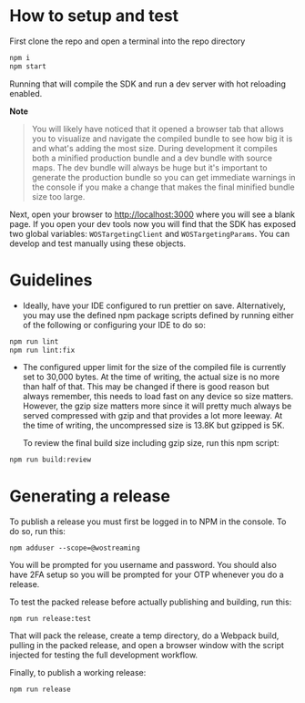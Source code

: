 # How to setup and test

First clone the repo and open a terminal into the repo directory

```bash
npm i
npm start
```

Running that will compile the SDK and run a dev server with hot reloading enabled.

**Note**

> You will likely have noticed that it opened a browser tab that allows you to visualize and navigate
> the compiled bundle to see how big it is and what's adding the most size. During development it
> compiles both a minified production bundle and a dev bundle with source maps. The dev bundle will always
> be huge but it's important to generate the production bundle so you can get immediate warnings in
> the console if you make a change that makes the final minified bundle size too large.

Next, open your browser to [http://localhost:3000]() where you will see a blank page. If you open your
dev tools now you will find that the SDK has exposed two global variables:
`WOSTargetingClient` and `WOSTargetingParams`. You can develop and test manually using these objects.

# Guidelines

- Ideally, have your IDE configured to run prettier on save. Alternatively, you may use the defined npm
  package scripts defined by running either of the following or configuring your IDE to do so:

```bash
npm run lint
npm run lint:fix
```

- The configured upper limit for the size of the compiled file is currently set to 30,000 bytes.
  At the time of writing, the actual size is no more than half of that. This may be changed if there
  is good reason but always remember, this needs to load fast on any device so size matters. However,
  the gzip size matters more since it will pretty much always be served compressed with gzip and that
  provides a lot more leeway. At the time of writing, the uncompressed size is 13.8K but gzipped is 5K.

  To review the final build size including gzip size, run this npm script:

```bash
npm run build:review
```

# Generating a release

To publish a release you must first be logged in to NPM in the console. To do so, run this:

```
npm adduser --scope=@wostreaming
```

You will be prompted for you username and password. You should also have 2FA setup so you will be prompted for your
OTP whenever you do a release.

To test the packed release before actually publishing and building, run this:

```
npm run release:test
```

That will pack the release, create a temp directory, do a Webpack build, pulling in the packed release, and
open a browser window with the script injected for testing the full development workflow.

Finally, to publish a working release:

```bash
npm run release
```

